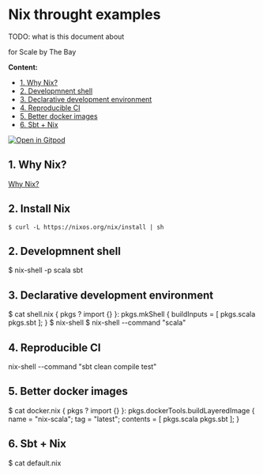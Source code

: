 # Nix throught examples

TODO: what is this document about

 for Scale by The Bay

**Content:**

- [1. Why Nix?](#1-why-nix)
- [2. Developmnent shell](#2-developmnent-shell)
- [3. Declarative development environment](#3-declarative-development-environment)
- [4. Reproducible CI](#4-reproducible-ci)
- [5. Better docker images](#5-better-docker-images)
- [6. Sbt + Nix](#6-sbt--nix)


[![Open in Gitpod](https://gitpod.io/button/open-in-gitpod.svg)](https://gitpod.io/#https://github.com/garbas/sbtb-examples)

## 1. Why Nix?

[Why Nix?](https://5fad2bd6b3d38100bedd3ba8--nixos-homepage.netlify.app/overview.html)

## 2. Install Nix

```
$ curl -L https://nixos.org/nix/install | sh
```

## 2. Developmnent shell

$ nix-shell -p scala sbt

## 3. Declarative development environment

$ cat shell.nix
{ pkgs ? import <nixpkgs> {}
}:
pkgs.mkShell {
    buildInputs =
      [ pkgs.scala
        pkgs.sbt
      ];
}
$ nix-shell
$ nix-shell --command "scala"

## 4. Reproducible CI

nix-shell --command "sbt clean compile test"

## 5. Better docker images

$ cat docker.nix
{ pkgs ? import <nixpkgs> {}
}:
pkgs.dockerTools.buildLayeredImage {
    name = "nix-scala";
    tag = "latest";
    contents =
      [ pkgs.scala
        pkgs.sbt
      ];
}

## 6. Sbt + Nix

$ cat default.nix